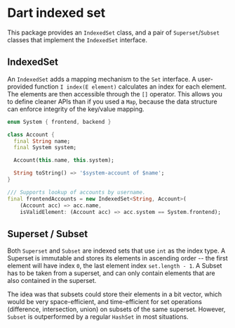 Dart indexed set
================

This package provides an `IndexedSet` class, and a pair of `Superset`/`Subset` classes that implement the `IndexedSet` interface.

IndexedSet
----------

An `IndexedSet` adds a mapping mechanism to the `Set` interface.
A user-provided function `I index(E element)` calculates an index for each element.
The elements are then accessible through the `[]` operator.
This allows you to define cleaner APIs than if you used a `Map`, because the data structure can enforce integrity of the key/value mapping.

```dart
enum System { frontend, backend }

class Account {
  final String name;
  final System system;

  Account(this.name, this.system);

  String toString() => '$system-account of $name';
}

/// Supports lookup of accounts by username.
final frontendAccounts = new IndexedSet<String, Account>(
    (Account acc) => acc.name,
    isValidElement: (Account acc) => acc.system == System.frontend);
```

Superset / Subset
-----------------

Both `Superset` and `Subset` are indexed sets that use `int` as the index type.
A Superset is immutable and stores its elements in ascending order -- the first element will have index `0`, the last element index `set.length - 1`.
A Subset has to be taken from a superset, and can only contain elements that are also contained in the superset.

The idea was that subsets could store their elements in a bit vector, which would be very space-efficient, and time-efficient for set operations (difference, intersection, union) on subsets of the same superset. However, `Subset` is outperformed by a regular `HashSet` in most situations.
